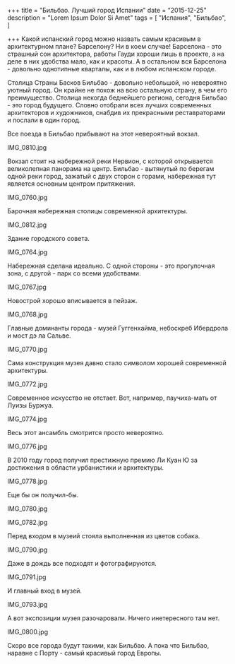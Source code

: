 +++
title = "Бильбао. Лучший город Испании"
date = "2015-12-25"
description = "Lorem Ipsum Dolor Si Amet"
tags = [
    "Испания",
    "Бильбао",
]

+++
Какой испанский город можно назвать самым красивым в архитектурном плане? Барселону? Ни в коем случае! Барселона - это страшный сон архитектора, работы Гауди хороши лишь в проекте, а на деле в них удобства мало, как и красоты. А в остальном вся Барселона - довольно однотипные кварталы, как и в любом испанском городе.

Столица Страны Басков Бильбао - довольно небольшой, но невероятно уютный город. Он крайне не похож на всю остальную страну, в чем его преимущество. Столица некогда беднейшего региона, сегодня Бильбао - это город будущего. Словно отобрали всех лучших современных архитекторов и художников, снабдив их прекрасными реставраторами и послали в один город.

Все поезда в Бильбао прибывают на этот невероятный вокзал.

IMG_0810.jpg

Вокзал стоит на набережной реки Нервион, с которой открывается великолепная панорама на центр. Бильбао - вытянутый по берегам одной реки город, зажатый с двух сторон с горами, набережная тут является основным центром притяжения.

IMG_0760.jpg

Барочная набережная столицы современной архитектуры.

IMG_0812.jpg

Здание городского совета.

IMG_0764.jpg

Набережная сделана идеально. С одной стороны - это прогулочная зона, с другой - парк со всеми удобствами.

IMG_0767.jpg

Новострой хорошо вписывается в пейзаж.

IMG_0768.jpg

Главные доминанты города - музей Гуггенхайма, небоскреб Ибердрола и мост дэ ла Сальве.

IMG_0770.jpg

Сама конструкция музея давно стало символом хорошей современной архитектуры.

IMG_0772.jpg

Современное искусство не отстает. Вот, например, паучиха-мать от Луизы Буржуа.

IMG_0774.jpg

Весь этот ансамбль смотрится просто невероятно.

IMG_0776.jpg

В 2010 году город получил престижную премию Ли Куан Ю за достижения в области урбанистики и архитектуры.

IMG_0778.jpg

Еще бы он получил-бы.

IMG_0780.jpg

IMG_0782.jpg

Перед входом в музеий стояла выполненная из цветов собака.

IMG_0790.jpg

Даже в дождь все подходят и фотографируются.

IMG_0791.jpg

И главный вход в музей.

IMG_0793.jpg

А вот экспозиции музея разочаровали. Ничего инетересного там нет.

IMG_0800.jpg

Скоро все города будут такими, как Бильбао. А пока что Бильбао, наравне с Порту - самый красивый город Европы.
